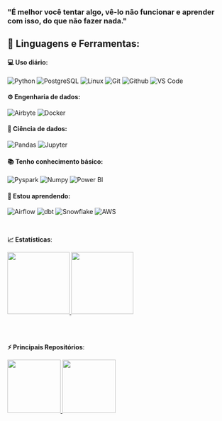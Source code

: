 ### "É melhor você tentar algo, vê-lo não funcionar e aprender com isso, do que não fazer nada."  

 ## 🚀 **Linguagens e Ferramentas:**

 #### 💻 Uso diário:
 ![Python](https://img.shields.io/badge/-Python-black?style=flat-square&logo=Python)
 ![PostgreSQL](https://img.shields.io/badge/-PostgreSQL-black?style=flat-square&logo=PostgreSQL)
 ![Linux](https://img.shields.io/badge/-Linux-black?style=flat-square&logo=Linux)
 ![Git](https://img.shields.io/badge/-Git-black?style=flat-square&logo=Git)
 ![Github](https://img.shields.io/badge/-Github-black?style=flat-square&logo=Github)
 ![VS Code](https://img.shields.io/badge/-VS%20Code-black?style=flat-square&logo=visual-studio-code)
 

 #### ⚙️ Engenharia de dados:
 ![Airbyte](https://img.shields.io/badge/-Airbyte-black?style=flat-square&logo=Airbyte)
 ![Docker](https://img.shields.io/badge/-Docker-black?style=flat-square&logo=Docker)
 
 #### 🎲 Ciência de dados:
 ![Pandas](https://img.shields.io/badge/-Pandas-black?style=flat-square&logo=Pandas)
 ![Jupyter](https://img.shields.io/badge/-Jupyter-black?style=flat-square&logo=Jupyter)

 
 #### 📚 Tenho conhecimento básico:
 ![Pyspark](https://img.shields.io/badge/-Pyspark-black?style=flat-square&logo=Apache-Spark)
 ![Numpy](https://img.shields.io/badge/-Numpy-black?style=flat-square&logo=Numpy)
 ![Power BI](https://img.shields.io/badge/-Power%20BI-black?style=plastic&logo=Power-BI)

 
 #### 🌱 Estou aprendendo:
 ![Airflow](https://img.shields.io/badge/-Airflow-black?style=flat-square&logo=Apache-Airflow)
 ![dbt](https://img.shields.io/badge/-dbt-black?style=flat-square&logo=dbt)
 ![Snowflake](https://img.shields.io/badge/-Snowflake-black?style=flat-square&logo=Snowflake)
 ![AWS](https://img.shields.io/badge/-AWS-black?style=flat-square&logo=Amazon-AWS)
 
 
 <br>

<b> :chart_with_upwards_trend: Estatísticas</b>:

<a href="https://github.com/mferreeiracosta">
  <img height="140em" src="https://github-readme-stats.vercel.app/api?username=mferreeiracosta&show_icons=true&theme=dark&include_commits=true"/>
</a>

<a href="https://github.com/mferreeiracosta">
  <img height="140em" src="https://github-readme-stats.vercel.app/api/top-langs/?username=mferreeiracosta&layout=compact&langs_count=8&theme=dark"/>
</a>


<br></br>

<b> ⚡ Principais Repositórios</b>:

<a href="https://github.com/mferreiracosta/Data_Science">
  <img height="120em" src="https://github-readme-stats.vercel.app/api/pin/?username=mferreeiracosta&repo=Data_Science&theme=dark" />
</a>

<a href="https://github.com/mferreiracosta/Engenharia_de_Dados">
  <img height="120em" src="https://github-readme-stats.vercel.app/api/pin/?username=mferreeiracosta&repo=Engenharia_de_Dados&theme=dark" />
</a>
